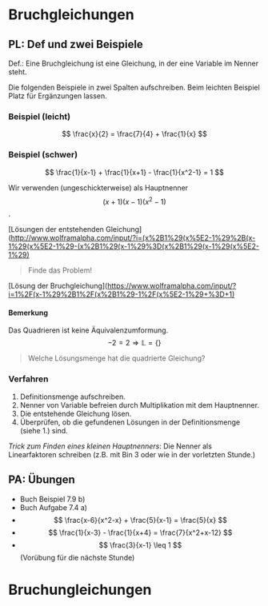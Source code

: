 # Bruchgleichungen

## PL: Def und zwei Beispiele

Def.: Eine Bruchgleichung ist eine Gleichung, in der eine Variable im Nenner steht.

Die folgenden Beispiele in zwei Spalten aufschreiben. Beim leichten Beispiel Platz für Ergänzungen lassen.

### Beispiel (leicht)

$$ \frac{x}{2} = \frac{7}{4} + \frac{1}{x}  $$

### Beispiel (schwer)

$$ \frac{1}{x-1} + \frac{1}{x+1} - \frac{1}{x^2-1} = 1 $$

Wir verwenden (ungeschickterweise) als Hauptnenner $$ (x+1)(x-1)(x^2-1) $$ .

[Lösungen der entstehenden Gleichung](http://www.wolframalpha.com/input/?i=(x%2B1%29(x%5E2-1%29%2B(x-1%29(x%5E2-1%29-(x%2B1%29(x-1%29%3D(x%2B1%29(x-1%29(x%5E2-1%29)

<!-- Für die Verlinkung die Klammer zu ) durch %29 ersetzen. -->

> Finde das Problem!

[Lösung der Bruchgleichung](https://www.wolframalpha.com/input/?i=1%2F(x-1%29%2B1%2F(x%2B1%29-1%2F(x%5E2-1%29+%3D+1)

#### Bemerkung

Das Quadrieren ist keine Äquivalenzumformung.
$$ -2 = 2  \Rightarrow \mathbb{L} = \{ \} $$

> Welche Lösungsmenge hat die quadrierte Gleichung?

### Verfahren

1. Definitionsmenge aufschreiben.
2. Nenner von Variable befreien durch Multiplikation mit dem Hauptnenner.
3. Die entstehende Gleichung lösen.
4. Überprüfen, ob die gefundenen Lösungen in der Definitionsmenge (siehe 1.) sind.

*Trick zum Finden eines kleinen Hauptnenners*: Die Nenner als Linearfaktoren schreiben (z.B. mit Bin 3 oder wie in der vorletzten Stunde.)

## PA: Übungen

* Buch Beispiel 7.9 b)
* Buch Aufgabe 7.4 a)
* $$ \frac{x-6}{x^2-x} + \frac{5}{x-1} = \frac{5}{x}  $$
* $$ \frac{1}{x-3} - \frac{1}{x+4} = \frac{7}{x^2+x-12} $$
* $$ \frac{3}{x-1} \leq 1 $$ (Vorübung für die nächste Stunde)

# Bruchungleichungen
